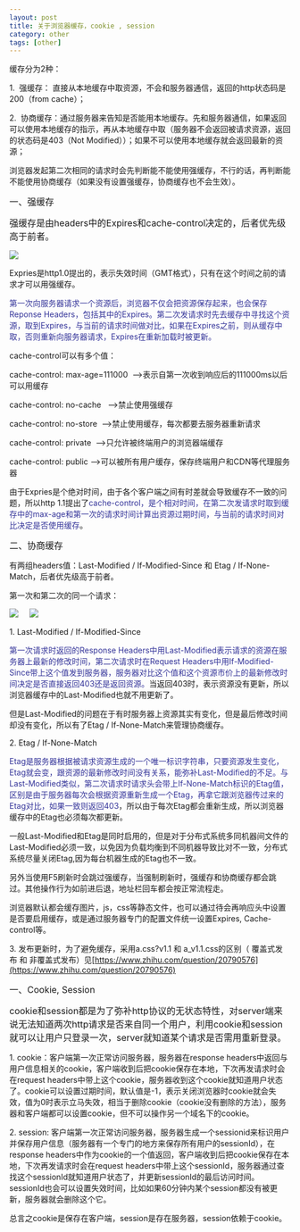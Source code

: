 ```yaml
---
layout: post
title: 关于浏览器缓存，cookie , session
category: other
tags: [other]
---
```

缓存分为2种：

1\.  强缓存： 直接从本地缓存中取资源，不会和服务器通信，返回的http状态码是200（from cache）；

2\.  协商缓存：通过服务器来告知是否能用本地缓存。先和服务器通信，如果返回可以使用本地缓存的指示，再从本地缓存中取（服务器不会返回被请求资源，返回的状态码是403（Not Modified））；如果不可以使用本地缓存就会返回最新的资源；

浏览器发起第二次相同的请求时会先判断能不能使用强缓存，不行的话，再判断能不能使用协商缓存（如果没有设置强缓存，协商缓存也不会生效）。

<span style="font-size: 16px;">一、强缓存</span>

<span style="font-size: 16px;">强缓存是由headers中的Expires和cache-control决定的，后者优先级高于前者。</span>

![](http://images2015.cnblogs.com/blog/553390/201701/553390-20170111154818681-1174872722.png)

Expries是http1.0提出的，表示失效时间（GMT格式），只有在这个时间之前的请求才可以用强缓存。

<style><!-- p.p1 {margin: 0.0px 0.0px 0.0px 0.0px; font: 13.0px 'PingFang SC'} --></style>

<span style="color: #333399; font-size: 14px;">第一次向服务器请求一个资源后，浏览器不仅会把资源保存起来，也会保存Reponse Headers，包括其中的Expires。第二次发请求时先去缓存中寻找这个资源，取到Expires，与当前的请求时间做对比，如果在Expires之前，则从缓存中取，否则重新向服务器请求，Expires在重新加载时被更新。</span>

cache-control可以有多个值：

cache-control: max-age=111000  -->表示自第一次收到响应后的111000ms以后可以用缓存

cache-control: no-cache   -->禁止使用强缓存

cache-control: no-store  -->禁止使用缓存，每次都要去服务器重新请求

cache-control: private  -->只允许被终端用户的浏览器端缓存

cache-control: public -->可以被所有用户缓存，保存终端用户和CDN等代理服务器

由于Expries是个绝对时间，由于各个客户端之间有时差就会导致缓存不一致的问题，所以http 1.1提出了<span style="color: #333399;">cache-control，是个相对时间，在第二次发请求时取到缓存中的max-age和第一次的请求时间计算出资源过期时间，与当前的请求时间对比决定是否使用缓存</span>。

<span style="font-size: 16px;">二、协商缓存 </span>

有两组headers值：Last-Modified / If-Modified-Since 和 Etag / If-None-Match，后者优先级高于前者。

第一次和第二次的同一个请求：

![](http://images2015.cnblogs.com/blog/553390/201701/553390-20170111171248931-939266891.png)     ![](http://images2015.cnblogs.com/blog/553390/201701/553390-20170111171453713-1917269453.png)

1\. Last-Modified / If-Modified-Since

<span style="color: #333399;">第一次请求时返回的Response Headers中用Last-Modified表示请求的资源在服务器上最新的修改时间，第二次请求时在Request Headers中用If-Modified-Since带上这个值发到服务器，服务器对比这个值和这个资源市价上的最新修改时间决定是否直接返回403还是返回资源。</span>当返回403时，表示资源没有更新，所以浏览器缓存中的Last-Modified也就不用更新了。

但是Last-Modified的问题在于有时服务器上资源其实有变化，但是最后修改时间却没有变化，所以有了Etag / If-None-Match来管理协商缓存。

2. Etag / If-None-Match

<span style="color: #333399;">Etag是服务器根据被请求资源生成的一个唯一标识字符串，只要资源发生变化，Etag就会变，跟资源的最新修改时间没有关系，能弥补Last-Modified的不足。与Last-Modified类似，第二次请求时请求头会带上If-None-Match标识的Etag值，区别是由于服务器每次会根据资源重新生成一个Etag，再拿它跟浏览器传过来的Etag对比，如果一致则返回403</span>，所以由于每次Etag都会重新生成，所以浏览器缓存中的Etag也必须每次都更新。

一般Last-Modified和Etag是同时启用的，但是对于分布式系统多同机器间文件的Last-Modified必须一致，以免因为负载均衡到不同机器导致比对不一致，分布式系统尽量关闭Etag,因为每台机器生成的Etag也不一致。

另外当使用F5刷新时会跳过强缓存，当强制刷新时，强缓存和协商缓存都会跳过。其他操作行为如前进后退，地址栏回车都会按正常流程走。

浏览器默认都会缓存图片，js，css等静态文件，也可以通过待会再响应头中设置是否要启用缓存，或是通过服务器专门的配置文件统一设置Expires, Cache-control等。

3\. 发布更新时，为了避免缓存，采用a.css?v1.1 和 a_v1.1.css的区别（ 覆盖式发布 和 非覆盖式发布）见[https://www.zhihu.com/question/20790576](https://www.zhihu.com/question/20790576)

<span style="font-size: 16px;">一、Cookie, Session</span>

<span style="font-size: 16px;">cookie和session都是为了弥补http协议的无状态特性，对server端来说无法知道两次http请求是否来自同一个用户，利用cookie和session就可以让用户只登录一次，server就知道某个请求是否需用重新登录。</span>

1\. cookie：客户端第一次正常访问服务器，服务器在response headers中返回与用户信息相关的cookie，客户端收到后把cookie保存在本地，下次再发请求时会在request headers中带上这个cookie，服务器收到这个cookie就知道用户状态了。cookie可以设置过期时间，默认值是-1，表示关闭浏览器时cookie就会失效，值为0时表示立马失效，相当于删除cookie（cookie没有删除的方法），服务器和客户端都可以设置cookie，但不可以操作另一个域名下的cookie。

2\. session: 客户端第一次正常访问服务器，服务器生成一个sessionid来标识用户并保存用户信息（服务器有一个专门的地方来保存所有用户的sessionId），在response headers中作为cookie的一个值返回，客户端收到后把cookie保存在本地，下次再发请求时会在request headers中带上这个sessionId，服务器通过查找这个sessionId就知道用户状态了，并更新sessionId的最后访问时间。sessionId也会可以设置失效时间，比如如果60分钟内某个session都没有被更新，服务器就会删除这个它。

总言之cookie是保存在客户端，session是存在服务器，session依赖于cookie。
